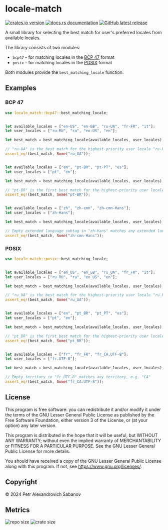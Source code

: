 # locale-match

[![crates.io version](https://img.shields.io/crates/v/locale-match?style=for-the-badge&logo=rust)](https://crates.io/crates/locale-match)
[![docs.rs documentation](https://img.shields.io/docsrs/locale-match/latest?style=for-the-badge&logo=docs.rs&color=2DA44E)](https://docs.rs/locale-match/latest/locale_match)
[![GitHub latest release](https://img.shields.io/github/v/release/pasabanov/locale-match?style=for-the-badge&logo=github&color=8250DF)](https://github.com/pasabanov/locale-match/releases/latest)

A small library for selecting the best match for user's preferred locales from available locales.

The library consists of two modules:
* `bcp47` - for matching locales in the [BCP 47](https://www.ietf.org/rfc/bcp/bcp47.html) format
* `posix` - for matching locales in the [POSIX](https://pubs.opengroup.org/onlinepubs/9799919799/basedefs/V1_chap08.html) format

Both modules provide the `best_matching_locale` function.

## Examples

### BCP 47

```rust
use locale_match::bcp47::best_matching_locale;


let available_locales = ["en-US", "en-GB", "ru-UA", "fr-FR", "it"];
let user_locales = ["ru-RU", "ru", "en-US", "en"];

let best_match = best_matching_locale(available_locales, user_locales);

// "ru-UA" is the best match for the highest-priority user locale "ru-RU"
assert_eq!(best_match, Some("ru-UA"));


let available_locales = ["en", "pt-BR", "pt-PT", "es"];
let user_locales = ["pt", "en"];

let best_match = best_matching_locale(available_locales, user_locales);

// "pt-BR" is the first best match for the highest-priority user locale "pt"
assert_eq!(best_match, Some("pt-BR"));


let available_locales = ["zh", "zh-cmn", "zh-cmn-Hans"];
let user_locales = ["zh-Hans"];

let best_match = best_matching_locale(available_locales, user_locales);

// Empty extended language subtag in "zh-Hans" matches any extended language, e.g. "cmn"
assert_eq!(best_match, Some("zh-cmn-Hans"));
```

### POSIX

```rust
use locale_match::posix::best_matching_locale;


let available_locales = ["en_US", "en_GB", "ru_UA", "fr_FR", "it"];
let user_locales = ["ru_RU", "ru", "en_US", "en"];

let best_match = best_matching_locale(available_locales, user_locales);

// "ru_UA" is the best match for the highest-priority user locale "ru_RU"
assert_eq!(best_match, Some("ru_UA"));


let available_locales = ["en", "pt_BR", "pt_PT", "es"];
let user_locales = ["pt", "en"];

let best_match = best_matching_locale(available_locales, user_locales);

// "pt_BR" is the first best match for the highest-priority user locale "pt"
assert_eq!(best_match, Some("pt_BR"));


let available_locales = ["fr", "fr_FR", "fr_CA.UTF-8"];
let user_locales = ["fr.UTF-8"];

let best_match = best_matching_locale(available_locales, user_locales);

// Empty territory in "fr.UTF-8" matches any territory, e.g. "CA"
assert_eq!(best_match, Some("fr_CA.UTF-8"));
```

## License

This program is free software: you can redistribute it and/or modify
it under the terms of the GNU Lesser General Public License as published by
the Free Software Foundation, either version 3 of the License, or
(at your option) any later version.

This program is distributed in the hope that it will be useful,
but WITHOUT ANY WARRANTY; without even the implied warranty of
MERCHANTABILITY or FITNESS FOR A PARTICULAR PURPOSE.  See the
GNU Lesser General Public License for more details.

You should have received a copy of the GNU Lesser General Public License
along with this program.  If not, see <https://www.gnu.org/licenses/>.

## Copyright

© 2024 Petr Alexandrovich Sabanov

## Metrics

![repo size](https://img.shields.io/github/repo-size/pasabanov/locale-match?color=8250DF)
![crate size](https://img.shields.io/crates/size/locale-match?label=crate%20size&color=orange)